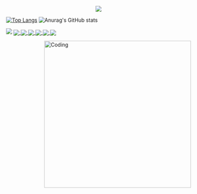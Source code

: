 <p align="center"> <img src="https://user-images.githubusercontent.com/120065120/212209674-07b3685e-1127-4f42-9871-3a423d343fa2.svg" /> </p>



[![Top Langs](https://github-readme-stats.vercel.app/api/top-langs/?username=132982317&layout=compact)](https://github.com/132982317/github-readme-stats)  ![Anurag's GitHub stats](https://github-readme-stats.vercel.app/api?username=132982317&show_icons=true&theme=yeblu)       


<img src="./demo.gif ">          



<a href="https://github.com/132982317/6.824">
  <img align="center" src="https://github-readme-stats.vercel.app/api/pin/?username=132982317&repo=6.824&theme=cobalt2" />
</a>
<a href="https://github.com/132982317/douyin-demo">
  <img align="center" src="https://github-readme-stats.vercel.app/api/pin/?username=132982317&repo=douyin-demo&theme=cobalt2" />
</a>
<a href="https://github.com/132982317/Gee">
  <img align="center" src="https://github-readme-stats.vercel.app/api/pin/?username=132982317&repo=Gee&theme=cobalt2" />
</a>
<a href="https://github.com/132982317/GeeCache">
  <img align="center" src="https://github-readme-stats.vercel.app/api/pin/?username=132982317&repo=GeeCache&theme=cobalt2" />
</a>
<a href="https://github.com/132982317/etcd">
  <img align="center" src="https://github-readme-stats.vercel.app/api/pin/?username=132982317&repo=etcd&theme=cobalt2" />
</a>
<a href="https://github.com/132982317/yolov5-traffic">
  <img align="center" src="https://github-readme-stats.vercel.app/api/pin/?username=132982317&repo=yolov5-traffic&theme=cobalt2" />
</a>

<img align="right" alt="Coding" width="400" src="https://media.giphy.com/media/qgQUggAC3Pfv687qPC/giphy.gif"><br />




